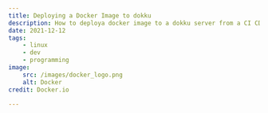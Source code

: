 ```yaml
---
title: Deploying a Docker Image to dokku
description: How to deploya docker image to a dokku server from a CI CD service
date: 2021-12-12
tags:
    - linux
    - dev
    - programming
image:
    src: /images/docker_logo.png
    alt: Docker
credit: Docker.io

---
```


